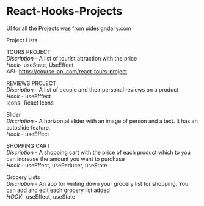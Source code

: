 # React-Hooks-Projects <br/>

UI for all the Projects was from uidesigndaily.com <br/>

Project Lists<br/>

TOURS PROJECT<br/>
*Discription* - A list of tourist attraction with the price<br/>
*Hook*- useState, UseEffect<br/>
*API*- https://course-api.com/react-tours-project

REVIEWS PROJECT<br/>
*Discription* - A list of people and their personal reviews on a product<br/>
*Hook* - useEfffect<br/>
Icons- React Icons

Slider<br/>
*Discription* - A horizontal slider with an image of person and a text. It has an autoslide feature.<br/>
*Hook* - useEffect <br/>


SHOPPING CART <br/>
*Discription* - A shopping cart with the price of each product which to you can increase the amount you want to purchase<br/>
*Hook* - useEffect, useReducer, useState <br/>

Grocery Lists<br/>
*Discription* -  An app for writing down your grocery list for shopping. You can add and edit each grocery list added <br/>
*HOOK*- useEffect, useState
